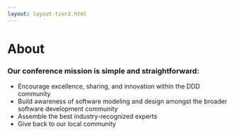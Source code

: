 ```yaml
---
layout: layout-tier2.html
---
```

<div class="section hero about"></div>
<div class="container">
	<div class="col-lg-6 col-lg-offset-3">
		<h1 class="text-center">About</h1>
		<h3>Our conference mission is simple and straightforward:</h3>
		<ul>
			<li>Encourage excellence, sharing, and innovation within the DDD community</li>
			<li>Build awareness of software modeling and design amongst the broader software development community</li>
			<li>Assemble the best industry-recognized experts</li>
			<li>Give back to our local community</li>
		<ul>
	</div>
			<!-- post build refactor test comment -->
</div>
